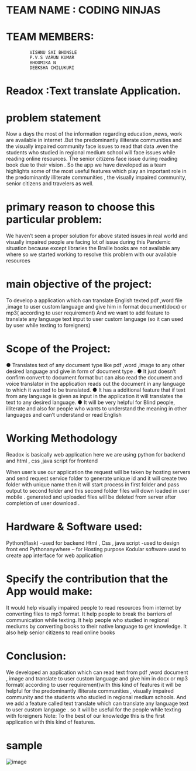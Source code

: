 # TEAM NAME : CODING NINJAS

# TEAM MEMBERS:
             VISHNU SAI BHONSLE
             P.V.S VARUN KUMAR
             BHOOMIKA N
             DEEKSHA CHILUKURI
             
 
# Readox :Text translate Application.


# problem statement

Now a days the most of the information regarding education ,news, work are available in internet
.But the predominantly illiterate communities and the visually impaired community face issues to
read that data .even the students who studied in regional medium school will face issues while
reading online resources. The senior citizens face issue during reading book due to their vision .
So the app we have developed as a team highlights some of the most useful features which play an
important role in the predominantly illiterate communities , the visually impaired community, senior
citizens and travelers as well.

# primary reason to choose this particular problem:

We haven’t seen a proper solution for above stated issues in real world and visually impaired
people are facing lot of issue during this Pandemic situation because except libraries the
Braille books are not available any where so we started working to resolve this problem
with our available resources

# main objective of the project:
To develop a application which can translate English texted pdf ,word file ,image to user
custom language and give him in format document(docx) or mp3( according to user
requirement)
And we want to add feature to translate any language text input to user custom language
(so it can used by user while texting to foreigners)

# Scope of the Project:
● Translates text of any document type like pdf ,word ,image to any other desired
language and give in form of document type .
● It just doesn’t confirm convert to document format but can also read the document and
voice translator in the application reads out the document in any language to which it
wanted to be translated.
● It has a additional feature that if text from any language is given as input in the
application it will translates the text to any desired language.
● It will be very helpful for Blind people, illiterate and also for people who wants to
understand the meaning in other languages and can’t understand or read English

# Working Methodology

Readox is basically web application here we are using python for backend and html , css
,java script for frontend


When user’s use our application the request will be taken by hosting servers and send
request service folder to generate unique id and it will create two folder with unique name
then it will start process in first folder and pass output to second folder and this second
folder files will down loaded in user mobile . generated and uploaded files will be deleted
from server after completion of user download .

# Hardware &amp; Software used:
Python(flask) -used for backend
Html , Css , java script -used to design front end
Pythonanywhere – for Hosting purpose
Kodular software used to create app interface for web application
# Specify the contribution that the App would make:
It would help visually impaired people to read resources from internet by converting files to
mp3 format.
It help people to break the barriers of communication while texting.
It help people who studied in regional mediums by converting books to their native language
to get knowledge.
It also help senior citizens to read online books

# Conclusion:

We developed an application which can read text from pdf ,word document , image and
translate to user custom language and give him in docx or mp3 format( according to user
requirement)with this kind of features it will be helpful for the predominantly illiterate
communities , visually impaired community and the students who studied in regional
medium schools. And we add a feature called text translate which can translate any language
text to user custom language . so it will be useful for the people while texting with foreigners
Note: To the best of our knowledge this is the first application with this kind of features.


# sample

![image](https://drive.google.com/uc?export=view&id=1g_WGrVtVsLtAhfDyIo5MfoVNedlPEBF4)

